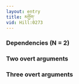 ```yaml
---
layout: entry
title: མགྱོག་
vid: Hill:0273
---
```

### Dependencies (N = 2)


### Two overt arguments


### Three overt arguments
